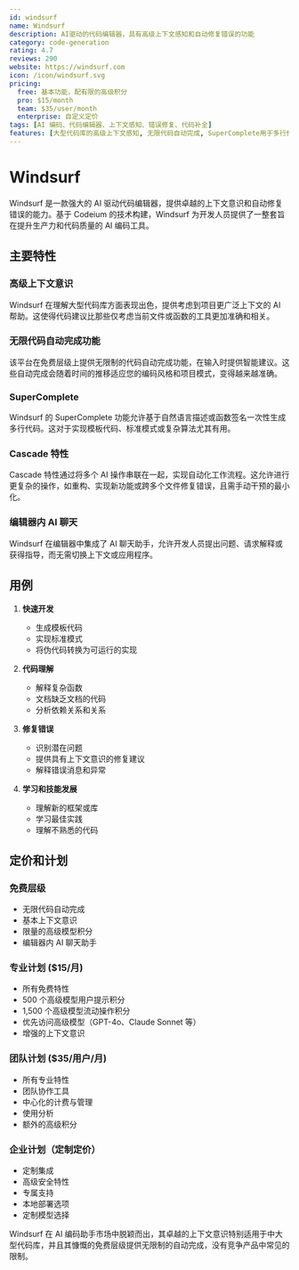 ```yaml
---
id: windsurf
name: Windsurf
description: AI驱动的代码编辑器，具有高级上下文感知和自动修复错误的功能
category: code-generation
rating: 4.7
reviews: 290
website: https://windsurf.com
icon: /icon/windsurf.svg
pricing:
  free: 基本功能，配有限的高级积分
  pro: $15/month
  team: $35/user/month
  enterprise: 自定义定价
tags: [AI 编码、代码编辑器、上下文感知、错误修复、代码补全]
features: [大型代码库的高级上下文感知, 无限代码自动完成, SuperComplete用于多行代码生成, 用于自动化工作流的级联功能, 编辑器内 AI 聊天助手]
---
```

# Windsurf

Windsurf 是一款强大的 AI 驱动代码编辑器，提供卓越的上下文意识和自动修复错误的能力。基于 Codeium 的技术构建，Windsurf 为开发人员提供了一整套旨在提升生产力和代码质量的 AI 编码工具。

## 主要特性

### 高级上下文意识
Windsurf 在理解大型代码库方面表现出色，提供考虑到项目更广泛上下文的 AI 帮助。这使得代码建议比那些仅考虑当前文件或函数的工具更加准确和相关。

### 无限代码自动完成功能
该平台在免费层级上提供无限制的代码自动完成功能，在输入时提供智能建议。这些自动完成会随着时间的推移适应您的编码风格和项目模式，变得越来越准确。

### SuperComplete
Windsurf 的 SuperComplete 功能允许基于自然语言描述或函数签名一次性生成多行代码。这对于实现模板代码、标准模式或复杂算法尤其有用。

### Cascade 特性
Cascade 特性通过将多个 AI 操作串联在一起，实现自动化工作流程。这允许进行更复杂的操作，如重构、实现新功能或跨多个文件修复错误，且需手动干预的最小化。

### 编辑器内 AI 聊天
Windsurf 在编辑器中集成了 AI 聊天助手，允许开发人员提出问题、请求解释或获得指导，而无需切换上下文或应用程序。

## 用例

1. **快速开发**
   - 生成模板代码
   - 实现标准模式
   - 将伪代码转换为可运行的实现

2. **代码理解**
   - 解释复杂函数
   - 文档缺乏文档的代码
   - 分析依赖关系和关系

3. **修复错误**
   - 识别潜在问题
   - 提供具有上下文意识的修复建议
   - 解释错误消息和异常

4. **学习和技能发展**
   - 理解新的框架或库
   - 学习最佳实践
   - 理解不熟悉的代码

## 定价和计划

### 免费层级
- 无限代码自动完成
- 基本上下文意识
- 限量的高级模型积分
- 编辑器内 AI 聊天助手

### 专业计划 ($15/月)
- 所有免费特性
- 500 个高级模型用户提示积分
- 1,500 个高级模型流动操作积分
- 优先访问高级模型（GPT-4o、Claude Sonnet 等）
- 增强的上下文意识

### 团队计划 ($35/用户/月)
- 所有专业特性
- 团队协作工具
- 中心化的计费与管理
- 使用分析
- 额外的高级积分

### 企业计划（定制定价）
- 定制集成
- 高级安全特性
- 专属支持
- 本地部署选项
- 定制模型选择

Windsurf 在 AI 编码助手市场中脱颖而出，其卓越的上下文意识特别适用于中大型代码库，并且其慷慨的免费层级提供无限制的自动完成，没有竞争产品中常见的限制。